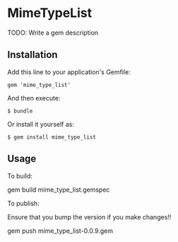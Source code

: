 # MimeTypeList

TODO: Write a gem description

## Installation

Add this line to your application's Gemfile:

    gem 'mime_type_list'

And then execute:

    $ bundle

Or install it yourself as:

    $ gem install mime_type_list

## Usage

To build:

gem build mime_type_list.gemspec

To publish:

Ensure that you bump the version if you make changes!!

gem push mime_type_list-0.0.9.gem
